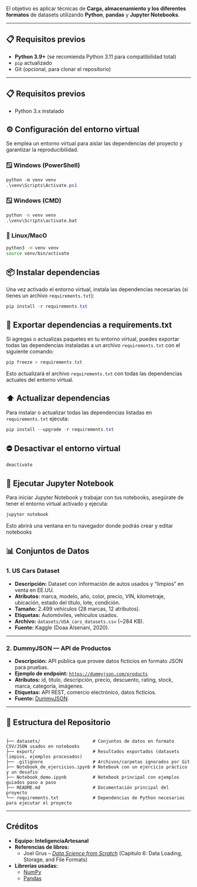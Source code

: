 El objetivo es aplicar técnicas de **Carga, almacenamiento y los diferentes formatos** de datasets utilizando **Python**, **pandas** y **Jupyter Notebooks**.  

---

## 📋 Requisitos previos

- **Python 3.9+** (se recomienda Python 3.11 para compatibilidad total)
- `pip` actualizado
- Git (opcional, para clonar el repositorio)

---

## 📋 Requisitos previos
- Python 3.x instalado

## ⚙️ Configuración del entorno virtual

Se emplea un entorno virtual para aislar las dependencias del proyecto y garantizar la reproducibilidad.


### 🪟 Windows (PowerShell)
```powershell
python -m venv venv
.\venv\Scripts\Activate.ps1
```

### 🪟 Windows (CMD)
```cmd
python -m venv venv
.\venv\Scripts\activate.bat
```

### 🐧 Linux/MacO
```bash
python3 -m venv venv
source venv/bin/activate
```

## 📦 Instalar dependencias

Una vez activado el entorno virtual, instala las dependencias necesarias (si tienes un archivo `requirements.txt`):

```powershell
pip install -r requirements.txt
```

## 🔁 Exportar dependencias a requirements.txt

Si agregas o actualizas paquetes en tu entorno virtual, puedes exportar todas las dependencias instaladas a un archivo `requirements.txt` con el siguiente comando:

```powershell
pip freeze > requirements.txt
```

Esto actualizará el archivo `requirements.txt` con todas las dependencias actuales del entorno virtual.

## ⬆️ Actualizar dependencias

Para instalar o actualizar todas las dependencias listadas en `requirements.txt` ejecuta:

```powershell
pip install --upgrade -r requirements.txt
```

## ⛔ Desactivar el entorno virtual

```powershell
deactivate
```



## 🚀 Ejecutar Jupyter Notebook

Para iniciar Jupyter Notebook y trabajar con tus notebooks, asegúrate de tener el entorno virtual activado y ejecuta:

```powershell
jupyter notebook
```

Esto abrirá una ventana en tu navegador donde podrás crear y editar notebooks



## 📊 Conjuntos de Datos

### 1. US Cars Dataset
- **Descripción:** Dataset con información de autos usados y “limpios” en venta en EE.UU.  
- **Atributos:** marca, modelo, año, color, precio, VIN, kilometraje, ubicación, estado del título, lote, condición.  
- **Tamaño:** 2.499 vehículos (28 marcas, 12 atributos).  
- **Etiquetas:** Automóviles, vehículos usados.  
- **Archivo:** `datasets/USA_cars_datasets.csv` (~284 KB).  
- **Fuente:** Kaggle (Doaa Alsenani, 2020).  

---

### 2. DummyJSON — API de Productos
- **Descripción:** API pública que provee datos ficticios en formato JSON para pruebas.  
- **Ejemplo de endpoint:** [`https://dummyjson.com/products`](https://dummyjson.com/products)  
- **Atributos:** id, título, descripción, precio, descuento, rating, stock, marca, categoría, imágenes.  
- **Etiquetas:** API REST, comercio electrónico, datos ficticios.  
- **Fuente:** [DummyJSON](https://dummyjson.com).  

---

## 📂 Estructura del Repositorio

```

├── datasets/                    # Conjuntos de datos en formato CSV/JSON usados en notebooks  
├── export/                      # Resultados exportados (datasets limpios, ejemplos procesados)  
├── .gitignore                   # Archivos/carpetas ignorados por Git  
├── Notebook_de_ejercicios.ipynb # Notebook con un ejercicio práctico y un desafio 
├── Notebook_demo.ipynb          # Notebook principal con ejemplos guiados paso a paso  
├── README.md                    # Documentación principal del proyecto  
└── requirements.txt             # Dependencias de Python necesarias para ejecutar el proyecto  
```

---

## Créditos

- **Equipo: InteligenciaArtesanal**
- **Referencias de libros:**
  - Joel Grus – *[Data Science from Scratch](https://www.oreilly.com/library/view/data-science-from/9781492041122/)* (Capitulo 6: Data Loading, Storage, and File Formats)
- **Librerías usadas:**
  - [NumPy](https://numpy.org/)
  - [Pandas](https://pandas.pydata.org/)
